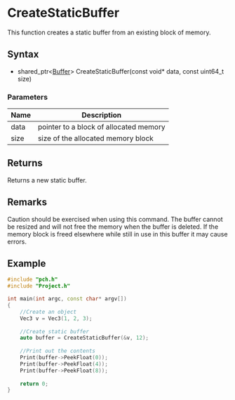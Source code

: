 # CreateStaticBuffer #
This function creates a static buffer from an existing block of memory.

## Syntax ##
- shared_ptr<[Buffer](CPP_Buffer.md)\> CreateStaticBuffer(const void* data, const uint64_t size)

### Parameters ###
|Name|Description|
|---|---|
|data|pointer to a block of allocated memory|
|size|size of the allocated memory block|

## Returns ###
Returns a new static buffer.

## Remarks ##
Caution should be exercised when using this command. The buffer cannot be resized and will not free the memory when the buffer is deleted. If the memory block is freed elsewhere while still in use in this buffer it may cause errors.

## Example ##
```c++
#include "pch.h"
#include "Project.h"

int main(int argc, const char* argv[])
{
	//Create an object
	Vec3 v = Vec3(1, 2, 3);
	
	//Create static buffer
	auto buffer = CreateStaticBuffer(&v, 12);
	
	//Print out the contents
	Print(buffer->PeekFloat(0));
	Print(buffer->PeekFloat(4));
	Print(buffer->PeekFloat(8));
	
	return 0;
}
```
